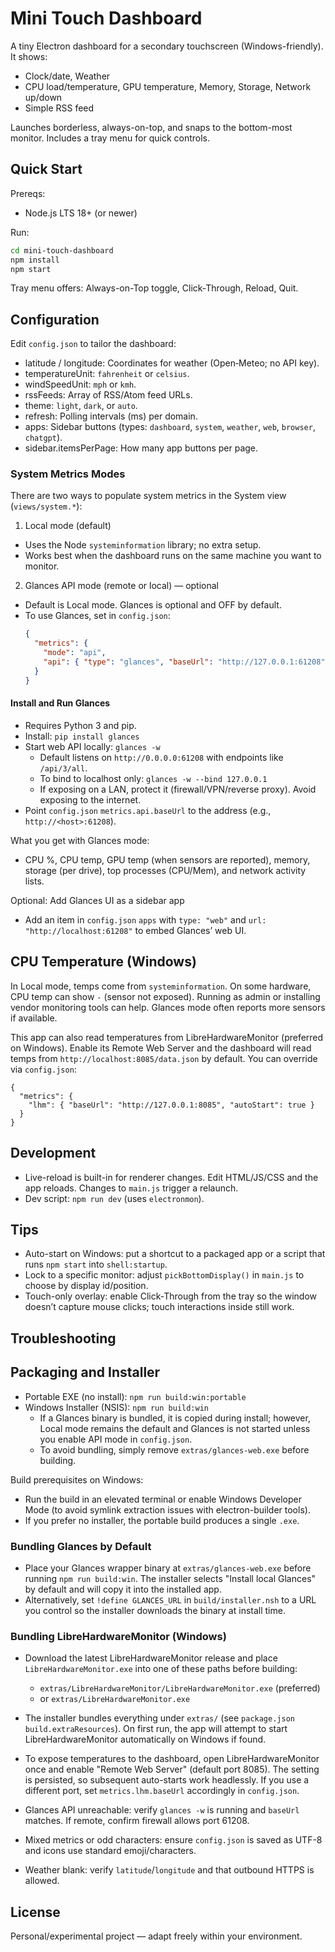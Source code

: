 # Mini Touch Dashboard

A tiny Electron dashboard for a secondary touchscreen (Windows-friendly). It shows:
- Clock/date, Weather
- CPU load/temperature, GPU temperature, Memory, Storage, Network up/down
- Simple RSS feed

Launches borderless, always-on-top, and snaps to the bottom-most monitor. Includes a tray menu for quick controls.

## Quick Start

Prereqs:
- Node.js LTS 18+ (or newer)

Run:
```bash
cd mini-touch-dashboard
npm install
npm start
```

Tray menu offers: Always-on-Top toggle, Click-Through, Reload, Quit.

## Configuration

Edit `config.json` to tailor the dashboard:
- latitude / longitude: Coordinates for weather (Open‑Meteo; no API key).
- temperatureUnit: `fahrenheit` or `celsius`.
- windSpeedUnit: `mph` or `kmh`.
- rssFeeds: Array of RSS/Atom feed URLs.
- theme: `light`, `dark`, or `auto`.
- refresh: Polling intervals (ms) per domain.
- apps: Sidebar buttons (types: `dashboard`, `system`, `weather`, `web`, `browser`, `chatgpt`).
- sidebar.itemsPerPage: How many app buttons per page.

### System Metrics Modes

There are two ways to populate system metrics in the System view (`views/system.*`):

1) Local mode (default)
- Uses the Node `systeminformation` library; no extra setup.
- Works best when the dashboard runs on the same machine you want to monitor.

2) Glances API mode (remote or local) — optional
- Default is Local mode. Glances is optional and OFF by default.
- To use Glances, set in `config.json`:
  ```json
  {
    "metrics": {
      "mode": "api",
      "api": { "type": "glances", "baseUrl": "http://127.0.0.1:61208", "autoStart": true }
    }
  }
  ```

#### Install and Run Glances
- Requires Python 3 and pip.
- Install: `pip install glances`
- Start web API locally: `glances -w`
  - Default listens on `http://0.0.0.0:61208` with endpoints like `/api/3/all`.
  - To bind to localhost only: `glances -w --bind 127.0.0.1`
  - If exposing on a LAN, protect it (firewall/VPN/reverse proxy). Avoid exposing to the internet.
- Point `config.json` `metrics.api.baseUrl` to the address (e.g., `http://<host>:61208`).

What you get with Glances mode:
- CPU %, CPU temp, GPU temp (when sensors are reported), memory, storage (per drive), top processes (CPU/Mem), and network activity lists.

Optional: Add Glances UI as a sidebar app
- Add an item in `config.json` `apps` with `type: "web"` and `url: "http://localhost:61208"` to embed Glances’ web UI.

## CPU Temperature (Windows)

In Local mode, temps come from `systeminformation`. On some hardware, CPU temp can show `-` (sensor not exposed). Running as admin or installing vendor monitoring tools can help. Glances mode often reports more sensors if available.

This app can also read temperatures from LibreHardwareMonitor (preferred on Windows). Enable its Remote Web Server and the dashboard will read temps from `http://localhost:8085/data.json` by default. You can override via `config.json`:

```
{
  "metrics": {
    "lhm": { "baseUrl": "http://127.0.0.1:8085", "autoStart": true }
  }
}
```

## Development

- Live-reload is built-in for renderer changes. Edit HTML/JS/CSS and the app reloads. Changes to `main.js` trigger a relaunch.
- Dev script: `npm run dev` (uses `electronmon`).

## Tips

- Auto-start on Windows: put a shortcut to a packaged app or a script that runs `npm start` into `shell:startup`.
- Lock to a specific monitor: adjust `pickBottomDisplay()` in `main.js` to choose by display id/position.
- Touch-only overlay: enable Click-Through from the tray so the window doesn’t capture mouse clicks; touch interactions inside still work.

## Troubleshooting

## Packaging and Installer

- Portable EXE (no install): `npm run build:win:portable`
- Windows Installer (NSIS): `npm run build:win`
  - If a Glances binary is bundled, it is copied during install; however, Local mode remains the default and Glances is not started unless you enable API mode in `config.json`.
  - To avoid bundling, simply remove `extras/glances-web.exe` before building.

Build prerequisites on Windows:
- Run the build in an elevated terminal or enable Windows Developer Mode (to avoid symlink extraction issues with electron-builder tools).
- If you prefer no installer, the portable build produces a single `.exe`.

### Bundling Glances by Default

- Place your Glances wrapper binary at `extras/glances-web.exe` before running `npm run build:win`. The installer selects "Install local Glances" by default and will copy it into the installed app.
- Alternatively, set `!define GLANCES_URL` in `build/installer.nsh` to a URL you control so the installer downloads the binary at install time.

### Bundling LibreHardwareMonitor (Windows)

- Download the latest LibreHardwareMonitor release and place `LibreHardwareMonitor.exe` into one of these paths before building:
  - `extras/LibreHardwareMonitor/LibreHardwareMonitor.exe` (preferred)
  - or `extras/LibreHardwareMonitor.exe`
- The installer bundles everything under `extras/` (see `package.json` `build.extraResources`). On first run, the app will attempt to start LibreHardwareMonitor automatically on Windows if found.
- To expose temperatures to the dashboard, open LibreHardwareMonitor once and enable "Remote Web Server" (default port 8085). The setting is persisted, so subsequent auto-starts work headlessly. If you use a different port, set `metrics.lhm.baseUrl` accordingly in `config.json`.

- Glances API unreachable: verify `glances -w` is running and `baseUrl` matches. If remote, confirm firewall allows port 61208.
- Mixed metrics or odd characters: ensure `config.json` is saved as UTF-8 and icons use standard emoji/characters.
- Weather blank: verify `latitude`/`longitude` and that outbound HTTPS is allowed.

## License

Personal/experimental project — adapt freely within your environment.
